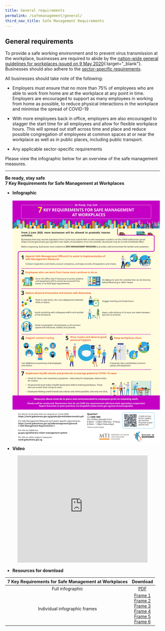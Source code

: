 ```yaml
---
title: General requirements
permalink: /safemanagement/general/
third_nav_title: Safe Management Requirements
---
```


## General requirements

To provide a safe working environment and to prevent virus transmission at the workplace, businesses are required to abide by the [nation-wide general guidelines for workplaces issued on 9 May 2020](https://www.mom.gov.sg/covid-19/requirements-for-safe-management-measures){:target="_blank"}. Businesses should also adhere to the [sector-specific requirements](/safemanagement/sector/).

All businesses should take note of the following:

- Employers must ensure that no more than 75% of employees who are able to work from home are at the workplace at any point in time. Employers are encouraged to support as many employees in working from home as possible, to reduce physical interactions in the workplace and minimise the spread of COVID-19

- With more employees back in office, employers are also encouraged to stagger the start time for all employees and allow for flexible workplace hours. This will spread out staff across time and place and reduce possible congregation of employees at common spaces at or near the workplace as well as in public places, including public transport.

- Any applicable sector-specific requirements

Please view the infographic below for an overview of the safe management measures.

---

**Be ready, stay safe**<br> 
**7 Key Requirements for Safe Management at Workplaces**

- **Infographic**
  <br><br>
  ![Safe Management Practices!](/images/covid/infog.jpg "7 Key Requirements for Safe Management at Workplaces")
  <br>
- **Video**
<figure class="video_container">
  <iframe width="100%" height="348" src="https://www.youtube.com/embed/lzCc0TOA7F4" frameborder="0" allowfullscreen="true"> </iframe>
</figure>

- **Resources for download**

| 7 Key Requirements for Safe Management at Workplaces |                                                                                                                                                                                    Download                                                                                                                                                                                    |
| :--------------------------------------------------: | :----------------------------------------------------------------------------------------------------------------------------------------------------------------------------------------------------------------------------------------------------------------------------------------------------------------------------------------------------------------------------: |
|                   Full infographic                   |                                                                                                                          <a href="/images/covid/Resumption_of_Biz_Activities_-_Safe_Management_Measures_Infographic_Revised_FA.pdf" target="_blank">PDF</a>                                                                                                                          |
|            Individual infographic frames             | <a href="/images/covid/info-img-01.jpg" target="_blank">Frame 1</a> <br> <a href="/images/covid/info-img-02.jpg" target="_blank">Frame 2</a> <br> <a href="/images/covid/info-img-03.jpg" target="_blank">Frame 3</a> <br> <a href="/images/covid/info-img-04.jpg" target="_blank">Frame 4</a> <br> <a href="/images/covid/info-img-05.jpg" target="_blank">Frame 5</a> <br> <a href="/images/covid/info-img-06.jpg" target="_blank">Frame 6</a> |
